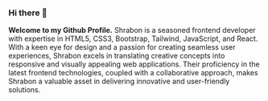 ### Hi there 👋

<p><strong>Welcome to my Github Profile.</strong> Shrabon is a seasoned frontend developer with expertise in HTML5, CSS3, Bootstrap, Tailwind, JavaScript, and React. With a keen eye for design and a passion for creating seamless user experiences, Shrabon excels in translating creative concepts into responsive and visually appealing web applications. Their proficiency in the latest frontend technologies, coupled with a collaborative approach, makes Shrabon a valuable asset in delivering innovative and user-friendly solutions.</p>
